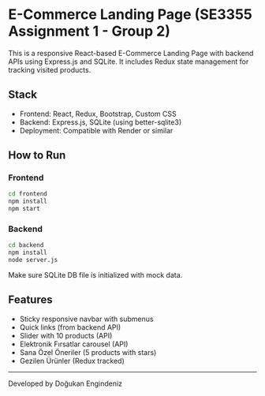 # E-Commerce Landing Page (SE3355 Assignment 1 - Group 2)

This is a responsive React-based E-Commerce Landing Page with backend APIs using Express.js and SQLite.
It includes Redux state management for tracking visited products.

## Stack
- Frontend: React, Redux, Bootstrap, Custom CSS
- Backend: Express.js, SQLite (using better-sqlite3)
- Deployment: Compatible with Render or similar

## How to Run

### Frontend
```bash
cd frontend
npm install
npm start
```

### Backend
```bash
cd backend
npm install
node server.js
```

Make sure SQLite DB file is initialized with mock data.

## Features
- Sticky responsive navbar with submenus
- Quick links (from backend API)
- Slider with 10 products (API)
- Elektronik Fırsatlar carousel (API)
- Sana Özel Öneriler (5 products with stars)
- Gezilen Ürünler (Redux tracked)

---
Developed by Doğukan Engindeniz
